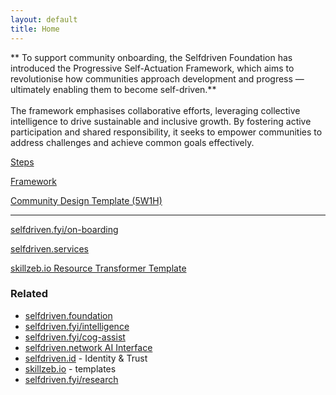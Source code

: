 ```yaml
---
layout: default
title: Home
---
```

**
To support community onboarding, the Selfdriven Foundation has introduced the Progressive Self-Actuation Framework, which aims to revolutionise how communities approach development and progress — ultimately enabling them to become self-driven.**\
\
The framework emphasises collaborative efforts, leveraging collective intelligence to drive sustainable and inclusive growth. By fostering active participation and shared responsibility, it seeks to empower communities to address challenges and achieve common goals effectively.

[Steps](https://github.com/selfdriven-foundation/onboarding/tree/main/steps/)

[Framework](https://github.com/selfdriven-foundation/onboarding/tree/main/framework/)

[Community Design Template (5W1H)](https://docs.google.com/document/d/1rpL6873cT_lFzz96CCGgxrii6JtrtbhBn-19xBOxVp4/edit?tab=t.0)

***

[selfdriven.fyi/on-boarding](https://selfdriven.fyi/on-boarding)

[selfdriven.services](https://selfdriven.services)

[skillzeb.io Resource Transformer Template](https://skillzeb.io/template-explorer/resource-transformer-starter)


### Related
- [selfdriven.foundation](selfdriven.foundation)
- [selfdriven.fyi/intelligence](https://selfdriven.fyi/intelligence)
- [selfdriven.fyi/cog-assist](https://selfdriven.fyi/cog-assist)
- [selfdriven.network AI Interface](https://selfdriven.network)
- [selfdriven.id](https://selfdriven.id) - Identity & Trust
- [skillzeb.io](https://skillzeb.io) - templates
- [selfdriven.fyi/research](https://selfdriven.fyi/research)



